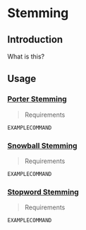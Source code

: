 # Stemming

## Introduction
What is this? 

## Usage

### [Porter Stemming](porter_stemming.py)

 >Requirements
        
    EXAMPLECOMMAND

### [Snowball Stemming](snowball_stemming.py)

 >Requirements
        
    EXAMPLECOMMAND

### [Stopword Stemming](stopword_stemming.py)

 >Requirements
        
    EXAMPLECOMMAND


